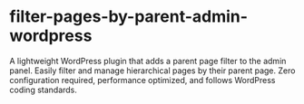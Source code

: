 # filter-pages-by-parent-admin-wordpress
A lightweight WordPress plugin that adds a parent page filter to the admin panel. Easily filter and manage hierarchical pages by their parent page. Zero configuration required, performance optimized, and follows WordPress coding standards.
